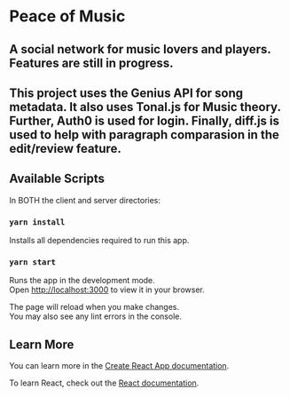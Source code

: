 # Peace of Music

## A social network for music lovers and players. Features are still in progress.
## This project uses the Genius API for song metadata. It also uses Tonal.js for Music theory. Further, Auth0 is used for login. Finally, diff.js is used to help with paragraph comparasion in the edit/review feature.
## Available Scripts

In BOTH the client and server directories: 

### `yarn install`

Installs all dependencies required to run this app.

### `yarn start`

Runs the app in the development mode.\
Open [http://localhost:3000](http://localhost:3000) to view it in your browser.

The page will reload when you make changes.\
You may also see any lint errors in the console.



## Learn More

You can learn more in the [Create React App documentation](https://facebook.github.io/create-react-app/docs/getting-started).

To learn React, check out the [React documentation](https://reactjs.org/).


